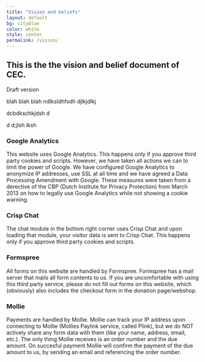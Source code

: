 ```yaml
---
title: "Vision and beliefs"
layout: default
bg: cityblue
color: white
style: center
permalink: /vision/
---
```


## This is the the vision and belief document of CEC.
Draft version

blah blah blah ndlksldhfsdh djlkjdlkj 


dcbdkschkjdsh   d

d d;jlsh lksh 


### Google Analytics

This website uses Google Analytics. This happens only if you approve third party cookies and scripts. However, we have taken all actions we can to limit the power of Google. We have configured Google Analytics to anonymize IP addresses, use SSL at all time and we have agreed a Data Processing Amendment with Google. These measures were taken from a derective of the CBP (Dutch Institute for Privacy Protection) from March 2013 on how to legally use Google Analytics while not showing a cookie warning. 

### Crisp Chat

The chat module in the bottom right corner uses Crisp Chat and upon loading that module, your visitor data is sent to Crisp Chat. This happens only if you approve third party cookies and scripts.

### Formspree

All forms on this website are handled by Formspree. Formspree has a mail server that mails all form contents to us. If you are uncomfortable with using this third party service, please do not fill out forms on this website, which (obviously) also includes the checkout form in the donation page/webshop.

### Mollie

Payments are handled by Mollie. Mollie can track your IP address upon connecting to Mollie (Mollies Paylink service, called Plink), but we do NOT actively share any form data with them (like your name, address, email, etc.). The only thing Mollie receives is an order number and the due amount. On succesful payment Mollie will confirm the payment of the due amount to us, by sending an email and referencing the order number.
